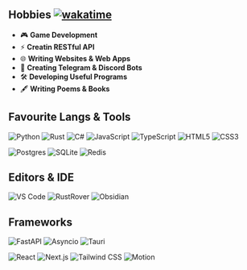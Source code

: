 ## Hobbies   [![wakatime](https://wakatime.com/badge/user/c21668d3-51e5-4893-9cd6-075b0b9a36c8.svg)](https://wakatime.com/@c21668d3-51e5-4893-9cd6-075b0b9a36c8)
- 🎮 **Game Development**
- ⚡️ **Creatin RESTful API**
- 🌐 **Writing Websites & Web Apps**  
- 🤖 **Creating Telegram & Discord Bots**  
- 🛠️ **Developing Useful Programs**
- 🖋️ **Writing Poems & Books** 

## Favourite Langs & Tools
![Python](https://img.shields.io/badge/python-3670A0?style=for-the-badge&logo=python&logoColor=ffdd54)
![Rust](https://img.shields.io/badge/rust-%23a10000.svg?style=for-the-badge&logo=rust&logoColor=white)
![C#](https://img.shields.io/badge/C%23-7a2db2?style=for-the-badge&logo=csharp&logoColor=white)
![JavaScript](https://img.shields.io/badge/javascript-%23323330.svg?style=for-the-badge&logo=javascript&logoColor=%23F7DF1E)
![TypeScript](https://img.shields.io/badge/TypeScript-3178C6?style=for-the-badge&logo=typescript&logoColor=white)
![HTML5](https://img.shields.io/badge/html5-%23E34F26.svg?style=for-the-badge&logo=html5&logoColor=white)
![CSS3](https://img.shields.io/badge/css3-%231572B6.svg?style=for-the-badge&logo=css3&logoColor=white)

![Postgres](https://img.shields.io/badge/postgres-%23316192.svg?style=for-the-badge&logo=postgresql&logoColor=white)
![SQLite](https://img.shields.io/badge/sqlite-%2307405e.svg?style=for-the-badge&logo=sqlite&logoColor=white)
![Redis](https://img.shields.io/badge/redis-%23DC382D.svg?style=for-the-badge&logo=redis&logoColor=white)

## Editors & IDE
![VS Code](https://img.shields.io/badge/VS%20Code-007ACC?style=for-the-badge&logo=visualstudiocode&logoColor=white)
![RustRover](https://img.shields.io/badge/Rust%20Rover-143?style=for-the-badge&logo=jetbrains&logoColor=ffffff&color=a10000&labelColor=ff003d)
![Obsidian](https://img.shields.io/badge/Obsidian-%23483699.svg?style=for-the-badge&logo=obsidian&logoColor=white)
<!--![PyCharm](https://img.shields.io/badge/pycharm-143?style=for-the-badge&logo=pycharm&logoColor=black&color=black&labelColor=green)-->

## Frameworks
![FastAPI](https://img.shields.io/badge/-FastAPI-009688?style=for-the-badge&logo=fastapi&logoColor=white)
![Asyncio](https://img.shields.io/badge/-Asyncio-0099FF?style=for-the-badge&logo=python&logoColor=white)
![Tauri](https://img.shields.io/badge/-Tauri-FFC131?style=for-the-badge&labelColor=000000&logo=tauri&logoColor=FFC131)

![React](https://img.shields.io/badge/-React-61DAFB?style=for-the-badge&logo=react&logoColor=black)
![Next.js](https://img.shields.io/badge/-Next.js-000000?style=for-the-badge&logo=nextdotjs&logoColor=white)
![Tailwind CSS](https://img.shields.io/badge/-Tailwind%20CSS-06B6D4?style=for-the-badge&logo=tailwindcss&logoColor=white)
![Motion](https://img.shields.io/badge/-Motion-FFC131?style=for-the-badge&labelColor=000000)
